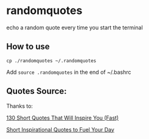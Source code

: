 # randomquotes
echo a random quote every time you start the terminal
## How to use
`cp ./randomquotes ~/.randomquotes`

Add `source .randomquotes` in the end of ~/.bashrc 
## Quotes Source:
Thanks to:

[130 Short Quotes That Will Inspire You (Fast)](https://wisdomquotes.com/short-quotes/)

[Short Inspirational Quotes to Fuel Your Day](https://everydaypower.com/short-inspirational-quotes/)
